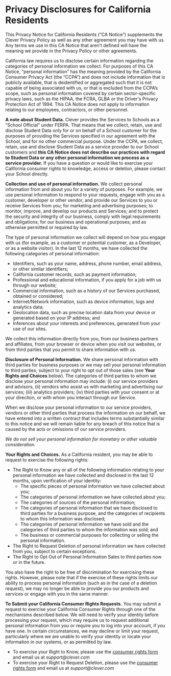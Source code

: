 # Privacy Disclosures for California Residents
This Privacy Notice for California Residents (“CA Notice”) supplements the Clever Privacy Policy as well as any other agreement you may have with us. Any terms we use in this CA Notice that aren’t defined will have the meaning we provide in the Privacy Policy or other agreements.

California law requires us to disclose certain information regarding the categories of personal information we collect. For purposes of this CA Notice, “personal information” has the meaning provided by the California Consumer Privacy Act (the “CCPA”) and does not include information that is publicly available, that is deidentified or aggregated such that it is not capable of being associated with us, or that is excluded from the CCPA’s scope, such as personal information covered by certain sector-specific privacy laws, such as the HIPAA, the FCRA, GLBA or the Driver's Privacy Protection Act of 1994.  This CA Notice does not apply to information relating to our employees, contractors, or other personnel.

**A note about Student Data.** Clever provides the Services to Schools as a “School Official” under FERPA. That means that we collect, retain, use and disclose Student Data only for or on behalf of a School customer for the purposes of providing the Services specified in our agreement with the School, and for no other commercial purpose. Under the CCPA, we collect, retain, use and disclose Student Data as a service provider to our School customers and **this CA Notice does not describe our practices with regard to Student Data or any other personal information we process as a service provider.** If you have a question or would like to exercise your California consumer rights to knowledge, access or deletion, please contact your School directly.

**Collection and use of personal information.** We collect personal information from and about you for a variety of purposes.  For example, we use personal information to respond to your requests, engage with you as a customer, developer or other vendor, and provide our Services to you or receive Services from you; for marketing and advertising purposes; to monitor, improve, and develop our products and Services; and to protect the security and integrity of our business, comply with legal requirements and obligations; for our business and operational purposes; and as otherwise permitted or required by law.

The type of personal information we collect will depend on how you engage with us (for example, as a customer or potential customer, as a Developer, or as a website visitor).  In the last 12 months, we have collected the following categories of personal information:

* Identifiers, such as your name, address, phone number, email address, or other similar identifiers;
* California customer records, such as payment information;
* Professional and educational information, if you apply for a job with us through our website;
* Commercial information, such as a history of our Services purchased, obtained or considered;
* Internet/Network information, such as device information, logs and analytics data;
* Geolocation data, such as precise location data from your device or generated based on your IP address; and
* Inferences about your interests and preferences, generated from your use of our sites.

We collect this information directly from you, from our business partners and affiliates, from your browser or device when you visit our websites, or from third parties that you permit to share information with us.

**Disclosure of Personal Information.** We share personal information with third parties for business purposes or we may sell your personal information to third parties, subject to your right to opt out of those sales (see **Your Rights and Choices** below). The categories of third parties to whom we disclose your personal information may include: (i) our service providers and advisors, (ii) vendors who assist us with marketing and advertising our services; (iii) analytics providers; (iv) third parties with your consent or at your direction, or with whom you interact through our Service.
 
When we disclose your personal information to our service providers, vendors or other third parties that process the information on our behalf, we have entered into a written contract that includes terms substantially similar to this notice and we will remain liable for any breach of this notice that is caused by the acts or omissions of our service providers.
 
*We do not sell your personal information for monetary or other valuable consideration.*
 
**Your Rights and Choices.**  As a California resident, you may be able to request to exercise the following rights:

* The Right to Know any or all of the following information relating to your personal information we have collected and disclosed in the last 12 months, upon verification of your identity:
  * The specific pieces of personal information we have collected about you;
  * The categories of personal information we have collected about you;
  * The categories of sources of the personal information;
  * The categories of personal information that we have disclosed to third parties for a business purpose, and the categories of recipients to whom this information was disclosed;
  * The categories of personal information we have sold and the categories of third parties to whom the information was sold; and
  * The business or commercial purposes for collecting or selling the personal information.
* The Right to Request Deletion of personal information we have collected from you, subject to certain exceptions.
* The Right to Opt Out of Personal Information Sales to third parties now or in the future.

You also have the right to be free of discrimination for exercising these rights. However, please note that if the exercise of these rights limits our ability to process personal information (such as in the case of a deletion request), we may no longer be able to provide you our products and services or engage with you in the same manner.
 
**To Submit your California Consumer Rights Requests.** You may submit a request to exercise your California Consumer Rights through one of the mechanisms described below. We will need to verify your identity before processing your request, which may require us to request additional personal information from you or require you to log into your account, if you have one.  In certain circumstances, we may decline or limit your request, particularly where we are unable to verify your identity or locate your information in our systems, or as permitted by law.
* To exercise your Right to Know, please use the [consumer rights form](https://assets.clever.com/website/files/ccpa-request.pdf) and email us at _support@clever.com_
* To exercise your Right to Request Deletion, please use the [consumer rights form](https://assets.clever.com/website/files/ccpa-request.pdf) and email us at _support@clever.com_
